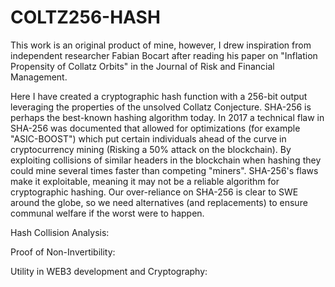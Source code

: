 # COLTZ256-HASH
This work is an original product of mine, however, I drew inspiration from independent researcher Fabian Bocart after reading his paper on "Inflation Propensity of Collatz Orbits" in the Journal of Risk and Financial Management.

Here I have created a cryptographic hash function with a 256-bit output leveraging the properties of the unsolved Collatz Conjecture. SHA-256 is perhaps the best-known hashing algorithm today. In 2017 a technical flaw in SHA-256 was documented that allowed for optimizations (for example "ASIC-BOOST") which put certain individuals ahead of the curve in cryptocurrency mining (Risking a 50% attack on the blockchain). By exploiting collisions of similar headers in the blockchain when hashing they could mine several times faster than competing "miners". SHA-256's flaws make it exploitable, meaning it may not be a reliable algorithm for cryptographic hashing. Our over-reliance on SHA-256 is clear to SWE around the globe, so we need alternatives (and replacements) to ensure communal welfare if the worst were to happen.

Hash Collision Analysis:

Proof of Non-Invertibility:

Utility in WEB3 development and Cryptography:

